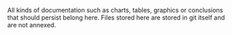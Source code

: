 All kinds of documentation such as charts, tables, graphics or conclusions that should persist belong here. Files stored here are stored in git itself and are not annexed.
